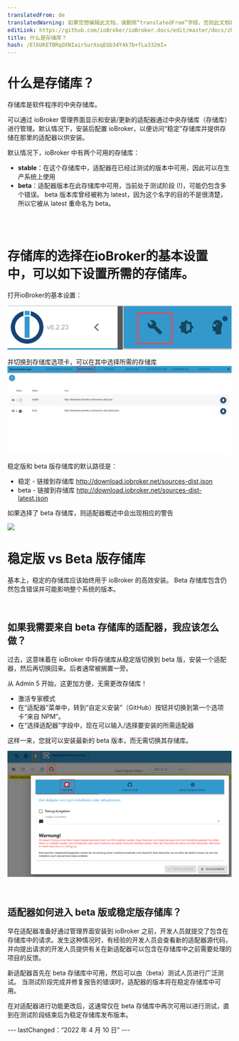 ```yaml
---
translatedFrom: de
translatedWarning: 如果您想编辑此文档，请删除“translatedFrom”字段，否则此文档将再次自动翻译
editLink: https://github.com/ioBroker/ioBroker.docs/edit/master/docs/zh-cn/basics/repositories.md
title: 什么是存储库？
hash: /ElbUKETBRqOXNIairSurXsqEGb34Y4k7b+fLa332mI=
---
```

# 什么是存储库？
存储库是软件程序的中央存储库。

可以通过 ioBroker 管理界面显示和安装/更新的适配器通过中央存储库（存储库）进行管理。默认情况下，安装后配置 ioBroker，以便访问“稳定”存储库并提供存储在那里的适配器以供安装。

默认情况下，ioBroker 中有两个可用的存储库：

- **stable**：在这个存储库中，适配器在已经过测试的版本中可用，因此可以在生产系统上使用
- **beta**：适配器版本在此存储库中可用，当前处于测试阶段 (!)，可能仍包含多个错误。 beta 版本库曾经被称为 latest，因为这个名字的目的不是很清楚，所以它被从 latest 重命名为 beta。

<br><br>

# 存储库的选择在ioBroker的基本设置中，可以如下设置所需的存储库。
打开ioBroker的基本设置：

![](../../de/basics/media/Repository_IconBasicSettings.png)

并切换到存储库选项卡，可以在其中选择所需的存储库![](../../de/basics/media/Repository_BasicsSettingsDefaultPath.png)

稳定版和 beta 版存储库的默认路径是：

- 稳定 - 链接到存储库 http://download.iobroker.net/sources-dist.json
- beta - 链接到存储库 http://download.iobroker.net/sources-dist-latest.json

如果选择了 beta 存储库，则适配器概述中会出现相应的警告

![](../../de/basics/media/Repository_AdapterRepInfo.png)

# 稳定版 vs Beta 版存储库
基本上，稳定的存储库应该始终用于 ioBroker 的高效安装。 Beta 存储库包含仍然包含错误并可能影响整个系统的版本。

<br>

## 如果我需要来自 beta 存储库的适配器，我应该怎么做？
过去，这意味着在 ioBroker 中将存储库从稳定版切换到 beta 版，安装一个适配器，然后再切换回来。后者通常被搁置一旁。

从 Admin 5 开始，这更加方便，无需更改存储库！

- 激活专家模式
- 在“适配器”菜单中，转到“自定义安装”（GitHub）按钮并切换到第一个选项卡“来自 NPM”。
- 在“选择适配器”字段中，现在可以输入/选择要安装的所需适配器

这样一来，您就可以安装最新的 beta 版本，而无需切换其存储库。

![](../../de/basics/media/Repository_AdapterInstallNpm.png)

<br>

## 适配器如何进入 beta 版或稳定版存储库？
早在适配器准备好通过管理界面安装到 ioBroker 之前，开发人员就提交了包含在存储库中的请求。发生这种情况时，有经验的开发人员会查看新的适配器源代码，并向提出请求的开发人员提供有关在新适配器可以包含在存储库中之前需要处理的项目的反馈。

新适配器首先在 beta 存储库中可用，然后可以由（beta）测试人员进行广泛测试。
当测试阶段完成并修复报告的错误时，适配器的版本将在稳定存储库中可用。

在对适配器进行功能更改后，这通常仅在 beta 存储库中再次可用以进行测试，直到在测试阶段结束后为稳定存储库发布版本。

--- lastChanged：“2022 年 4 月 10 日” ---